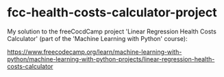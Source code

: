 # fcc-health-costs-calculator-project
My solution to the freeCocdCamp project 'Linear Regression Health Costs Calculator' (part of the 'Machine Learning with Python' course):

https://www.freecodecamp.org/learn/machine-learning-with-python/machine-learning-with-python-projects/linear-regression-health-costs-calculator
